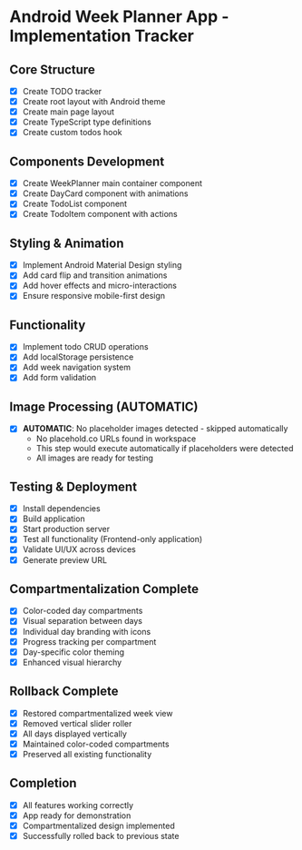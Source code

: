 # Android Week Planner App - Implementation Tracker

## Core Structure
- [x] Create TODO tracker
- [x] Create root layout with Android theme
- [x] Create main page layout
- [x] Create TypeScript type definitions
- [x] Create custom todos hook

## Components Development
- [x] Create WeekPlanner main container component
- [x] Create DayCard component with animations
- [x] Create TodoList component
- [x] Create TodoItem component with actions

## Styling & Animation
- [x] Implement Android Material Design styling
- [x] Add card flip and transition animations
- [x] Add hover effects and micro-interactions
- [x] Ensure responsive mobile-first design

## Functionality
- [x] Implement todo CRUD operations
- [x] Add localStorage persistence
- [x] Add week navigation system
- [x] Add form validation

## Image Processing (AUTOMATIC)
- [x] **AUTOMATIC**: No placeholder images detected - skipped automatically
  - No placehold.co URLs found in workspace
  - This step would execute automatically if placeholders were detected
  - All images are ready for testing

## Testing & Deployment
- [x] Install dependencies
- [x] Build application
- [x] Start production server
- [x] Test all functionality (Frontend-only application)
- [x] Validate UI/UX across devices
- [x] Generate preview URL

## Compartmentalization Complete
- [x] Color-coded day compartments
- [x] Visual separation between days
- [x] Individual day branding with icons
- [x] Progress tracking per compartment
- [x] Day-specific color theming
- [x] Enhanced visual hierarchy

## Rollback Complete
- [x] Restored compartmentalized week view
- [x] Removed vertical slider roller
- [x] All days displayed vertically
- [x] Maintained color-coded compartments
- [x] Preserved all existing functionality

## Completion
- [x] All features working correctly
- [x] App ready for demonstration
- [x] Compartmentalized design implemented
- [x] Successfully rolled back to previous state